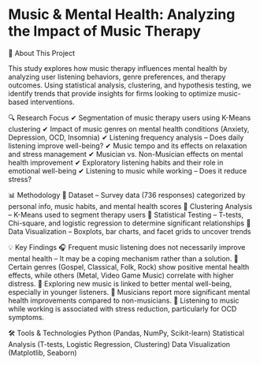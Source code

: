 # Music & Mental Health: Analyzing the Impact of Music Therapy
📌 About This Project

This study explores how music therapy influences mental health by analyzing user listening behaviors, genre preferences, and therapy outcomes. Using statistical analysis, clustering, and hypothesis testing, we identify trends that provide insights for firms looking to optimize music-based interventions.

🔍 Research Focus
✔ Segmentation of music therapy users using K-Means clustering
✔ Impact of music genres on mental health conditions (Anxiety, Depression, OCD, Insomnia)
✔ Listening frequency analysis – Does daily listening improve well-being?
✔ Music tempo and its effects on relaxation and stress management
✔ Musician vs. Non-Musician effects on mental health improvement
✔ Exploratory listening habits and their role in emotional well-being
✔ Listening to music while working – Does it reduce stress?

📊 Methodology
🔹 Dataset – Survey data (736 responses) categorized by personal info, music habits, and mental health scores
🔹 Clustering Analysis – K-Means used to segment therapy users
🔹 Statistical Testing – T-tests, Chi-square, and logistic regression to determine significant relationships
🔹 Data Visualization – Boxplots, bar charts, and facet grids to uncover trends

💡 Key Findings
🎧 Frequent music listening does not necessarily improve mental health – It may be a coping mechanism rather than a solution.
🎵 Certain genres (Gospel, Classical, Folk, Rock) show positive mental health effects, while others (Metal, Video Game Music) correlate with higher distress.
🚀 Exploring new music is linked to better mental well-being, especially in younger listeners.
🎼 Musicians report more significant mental health improvements compared to non-musicians.
💼 Listening to music while working is associated with stress reduction, particularly for OCD symptoms.

🛠️ Tools & Technologies
Python (Pandas, NumPy, Scikit-learn)
Statistical Analysis (T-tests, Logistic Regression, Clustering)
Data Visualization (Matplotlib, Seaborn)
